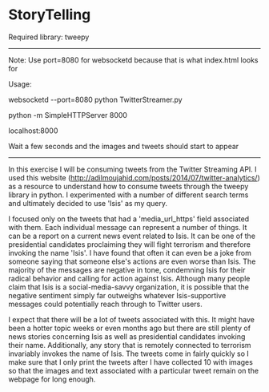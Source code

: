# StoryTelling

Required library: tweepy

---------------------------------------------------------------------------

Note: Use port=8080 for websocketd because that is what index.html looks for

Usage:

websocketd --port=8080 python TwitterStreamer.py

python -m SimpleHTTPServer 8000

localhost:8000

Wait a few seconds and the images and tweets should start to appear

----------------------------------------------------------------------------

In this exercise I will be consuming tweets from the Twitter Streaming API. 
I used this website (http://adilmoujahid.com/posts/2014/07/twitter-analytics/)
as a resource to understand how to consume tweets through the tweepy library 
in python. I experimented with a number of different search terms and ultimately
decided to use 'Isis' as my query. 

I focused only on the tweets that had a 'media_url_https' field associated with
them. Each individual message can represent a number of things. It can be a report
on a current news event related to Isis. It can be one of the presidential candidates
proclaiming they will fight terrorism and therefore invoking the name 'Isis'. I have 
found that often it can even be a joke from someone saying that someone else's actions
are even worse than Isis. The majority of the messages are negative in tone, 
condemning Isis for their radical behavior and calling for action against Isis. Although
many people claim that Isis is a social-media-savvy organization, it is possible 
that the negative sentiment simply far outweighs whatever Isis-supportive messages 
could potentially reach through to Twitter users. 

I expect that there will be a lot of tweets associated with this. It might have been
a hotter topic weeks or even months ago but there are still plenty of news stories 
concerning Isis as well as presidential candidates invoking their name. Additionally, 
any story that is remotely connected to terrorism invariably invokes the name of Isis. 
The tweets come in fairly quickly so I make sure that I only print the tweets after I have 
collected 10 with images so that the images and text associated with a particular tweet remain 
on the webpage for long enough. 